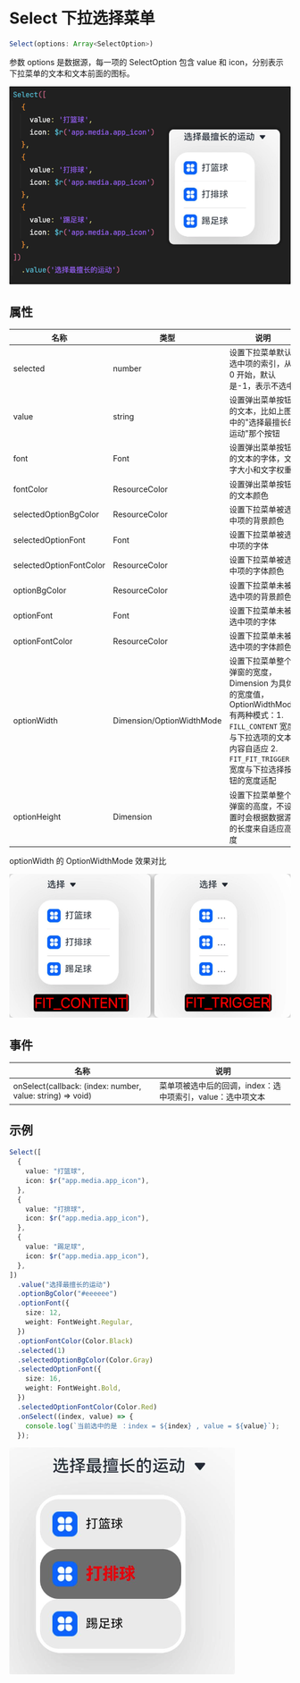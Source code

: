 # Select 下拉选择菜单

```ts
Select(options: Array<SelectOption>)
```

参数 options 是数据源，每一项的 SelectOption 包含 value 和 icon，分别表示下拉菜单的文本和文本前面的图标。

![alt text](../images/select_preview.png)

## 属性

| 名称                    | 类型                      | 说明                                                                                                                                                                                 |
| ----------------------- | ------------------------- | ------------------------------------------------------------------------------------------------------------------------------------------------------------------------------------ |
| selected                | number                    | 设置下拉菜单默认选中项的索引，从 0 开始，默认是-1，表示不选中                                                                                                                        |
| value                   | string                    | 设置弹出菜单按钮的文本，比如上图中的"选择最擅长的运动"那个按钮                                                                                                                       |
| font                    | Font                      | 设置弹出菜单按钮的文本的字体，文字大小和文字权重                                                                                                                                     |
| fontColor               | ResourceColor             | 设置弹出菜单按钮的文本颜色                                                                                                                                                           |
| selectedOptionBgColor   | ResourceColor             | 设置下拉菜单被选中项的背景颜色                                                                                                                                                       |
| selectedOptionFont      | Font                      | 设置下拉菜单被选中项的字体                                                                                                                                                           |
| selectedOptionFontColor | ResourceColor             | 设置下拉菜单被选中项的字体颜色                                                                                                                                                       |
| optionBgColor           | ResourceColor             | 设置下拉菜单未被选中项的背景颜色                                                                                                                                                     |
| optionFont              | Font                      | 设置下拉菜单未被选中项的字体                                                                                                                                                         |
| optionFontColor         | ResourceColor             | 设置下拉菜单未被选中项的字体颜色                                                                                                                                                     |
| optionWidth             | Dimension/OptionWidthMode | 设置下拉菜单整个弹窗的宽度，Dimension 为具体的宽度值，OptionWidthMode 有两种模式：1. `FILL_CONTENT` 宽度与下拉选项的文本内容自适应 2. `FIT_FIT_TRIGGER` 宽度与下拉选择按钮的宽度适配 |
| optionHeight            | Dimension                 | 设置下拉菜单整个弹窗的高度，不设置时会根据数据源的长度来自适应高度                                                                                                                   |

optionWidth 的 OptionWidthMode 效果对比

![alt text](../images/select_optionwidth.png)

## 事件

| 名称                                                       | 说明                                                       |
| ---------------------------------------------------------- | ---------------------------------------------------------- |
| onSelect(callback: (index: number, value: string) => void) | 菜单项被选中后的回调，index：选中项索引，value：选中项文本 |

## 示例

```ts
Select([
  {
    value: "打篮球",
    icon: $r("app.media.app_icon"),
  },
  {
    value: "打排球",
    icon: $r("app.media.app_icon"),
  },
  {
    value: "踢足球",
    icon: $r("app.media.app_icon"),
  },
])
  .value("选择最擅长的运动")
  .optionBgColor("#eeeeee")
  .optionFont({
    size: 12,
    weight: FontWeight.Regular,
  })
  .optionFontColor(Color.Black)
  .selected(1)
  .selectedOptionBgColor(Color.Gray)
  .selectedOptionFont({
    size: 16,
    weight: FontWeight.Bold,
  })
  .selectedOptionFontColor(Color.Red)
  .onSelect((index, value) => {
    console.log(`当前选中的是 ：index = ${index} , value = ${value}`);
  });
```

![alt text](../images/select_example.png)
